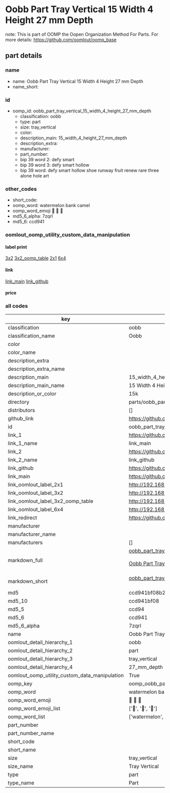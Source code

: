 # Oobb Part Tray Vertical 15 Width 4 Height 27 mm Depth  

note: This is part of OOMP the Oopen Organization Method For Parts. For more details: https://github.com/oomlout/oomp_base

##  part details
  







### name
* name: Oobb Part Tray Vertical 15 Width 4 Height 27 mm Depth
* name_short: 
### id
* oomp_id: oobb_part_tray_vertical_15_width_4_height_27_mm_depth
  * classification: oobb
  * type: part
  * size: tray_vertical
  * color: 
  * description_main: 15_width_4_height_27_mm_depth
  * description_extra: 
  * manufacturer: 
  * part_number: 
  * bip 39 word 2: defy smart
  * bip 39 word 3: defy smart hollow
  * bip 39 word: defy smart hollow shoe runway fruit renew rare three alone hole art

### other_codes
* short_code: 
* oomp_word: watermelon bank camel
* oomp_word_emoji :watermelon: :bank: :camel:
* md5_6_alpha: 7zqrl
* md5_6: ccd941






### oomlout_oomp_utility_custom_data_manipulation
#### label print
[3x2](http://192.168.1.245:1112/?label=oomp%207zqrl)
[3x2_oomp_table](http://192.168.1.108:1112/?label=oomp%207zqrl)
[2x1](http://192.168.1.242:1112/?label=oomp%207zqrl)
[6x4](http://192.168.1.55:1112/?label=oomp%207zqrl)    

#### link

[link_main](https://github.com/oomlout/oomlout_oomp_version_1_messy/tree/main/parts/oobb_part_tray_vertical_15_width_4_height_27_mm_depth) [link_github](https://github.com/oomlout/oomlout_oomp_version_1_messy/tree/main/parts/oobb_part_tray_vertical_15_width_4_height_27_mm_depth)                             

#### price







### all codes 
| key | value |  
| --- | --- |  
| classification | oobb |  
| classification_name | Oobb |  
| color |  |  
| color_name |  |  
| description_extra |  |  
| description_extra_name |  |  
| description_main | 15_width_4_height_27_mm_depth |  
| description_main_name | 15 Width 4 Height 27 mm Depth |  
| description_or_color | 15k |  
| directory | parts/oobb_part_tray_vertical_15_width_4_height_27_mm_depth |  
| distributors | [] |  
| github_link | https://github.com/oomlout/oomlout_oomp_part_src/tree/main/parts/oobb_part_tray_vertical_15_width_4_height_27_mm_depth |  
| id | oobb_part_tray_vertical_15_width_4_height_27_mm_depth |  
| link_1 | https://github.com/oomlout/oomlout_oomp_version_1_messy/tree/main/parts/oobb_part_tray_vertical_15_width_4_height_27_mm_depth |  
| link_1_name | link_main |  
| link_2 | https://github.com/oomlout/oomlout_oomp_version_1_messy/tree/main/parts/oobb_part_tray_vertical_15_width_4_height_27_mm_depth |  
| link_2_name | link_github |  
| link_github | https://github.com/oomlout/oomlout_oomp_version_1_messy/tree/main/parts/oobb_part_tray_vertical_15_width_4_height_27_mm_depth |  
| link_main | https://github.com/oomlout/oomlout_oomp_version_1_messy/tree/main/parts/oobb_part_tray_vertical_15_width_4_height_27_mm_depth |  
| link_oomlout_label_2x1 | http://192.168.1.242:1112/?label=oomp%207zqrl |  
| link_oomlout_label_3x2 | http://192.168.1.245:1112/?label=oomp%207zqrl |  
| link_oomlout_label_3x2_oomp_table | http://192.168.1.108:1112/?label=oomp%207zqrl |  
| link_oomlout_label_6x4 | http://192.168.1.55:1112/?label=oomp%207zqrl |  
| link_redirect | https://github.com/oomlout/oomlout_oomp_version_1_messy/tree/main/parts/oobb_part_tray_vertical_15_width_4_height_27_mm_depth |  
| manufacturer |  |  
| manufacturer_name |  |  
| manufacturers | [] |  
| markdown_full | [oobb_part_tray_vertical_15_width_4_height_27_mm_depth](none)<br>[](none)<br>[Oobb Part Tray Vertical 15 Width 4 Height 27 Mm Depth](none)<br><br> |  
| markdown_short | [oobb_part_tray_vertical_15_width_4_height_27_mm_depth](none)<br><br> |  
| md5 | ccd941bf08b216c5775ebc66d9f321cd |  
| md5_10 | ccd941bf08 |  
| md5_5 | ccd94 |  
| md5_6 | ccd941 |  
| md5_6_alpha | 7zqrl |  
| name | Oobb Part Tray Vertical 15 Width 4 Height 27 mm Depth |  
| oomlout_detail_hierarchy_1 | oobb |  
| oomlout_detail_hierarchy_2 | part |  
| oomlout_detail_hierarchy_3 | tray_vertical |  
| oomlout_detail_hierarchy_4 | 27_mm_depth |  
| oomlout_oomp_utility_custom_data_manipulation | True |  
| oomp_key | oomp_oobb_part_tray_vertical_15_width_4_height_27_mm_depth |  
| oomp_word | watermelon bank camel |  
| oomp_word_emoji | :watermelon: :bank: :camel: |  
| oomp_word_emoji_list | [':watermelon:', ':bank:', ':camel:'] |  
| oomp_word_list | ['watermelon', 'bank', 'camel'] |  
| part_number |  |  
| part_number_name |  |  
| short_code |  |  
| short_name |  |  
| size | tray_vertical |  
| size_name | Tray Vertical |  
| type | part |  
| type_name | Part |  
